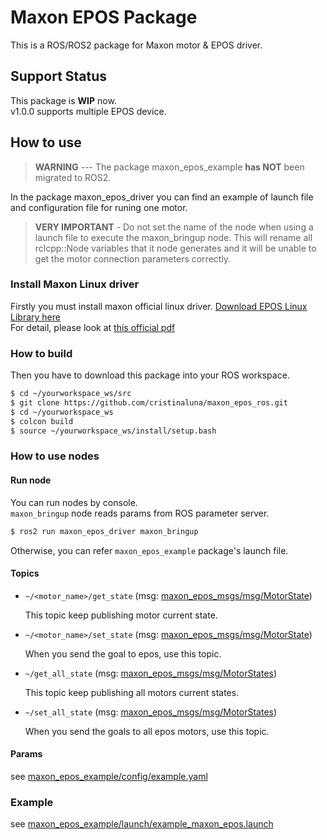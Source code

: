 # Maxon EPOS Package

This is a ROS/ROS2 package for Maxon motor & EPOS driver.

## Support Status
This package is **WIP** now.<br/>
v1.0.0 supports multiple EPOS device.<br/>

## How to use
> **WARNING** --- The package maxon_epos_example **has NOT** been migrated to ROS2.</br>

In the package maxon_epos_driver you can find an example of launch file and configuration file for runing one motor. </br>

> **VERY IMPORTANT** - Do not set the name of the node when using a launch file to execute the maxon_bringup node. This will rename all rclcpp::Node variables that it node generates and it will be unable to get the motor connection parameters correctly.

### Install Maxon Linux driver
Firstly you must install maxon official linux driver. [Download EPOS Linux Library here](https://www.maxongroup.com/medias/sys_master/root/8994700394526/EPOS-Linux-Library-En.zip)<br/>
For detail, please look at [this official pdf](https://www.maxongroup.com/medias/sys_master/8823917281310.pdf)

### How to build
Then you have to download this package into your ROS workspace.
```bash
$ cd ~/yourworkspace_ws/src
$ git clone https://github.com/cristinaluna/maxon_epos_ros.git
$ cd ~/yourworkspace_ws
$ colcon build 
$ source ~/yourworkspace_ws/install/setup.bash
```
### How to use nodes

#### Run node
You can run nodes by console.<br/>
`maxon_bringup` node reads params from ROS parameter server.
```bash
$ ros2 run maxon_epos_driver maxon_bringup
```

Otherwise, you can refer `maxon_epos_example` package's launch file.

#### Topics

- `~/<motor_name>/get_state` (msg: [maxon_epos_msgs/msg/MotorState](maxon_epos_msgs/msg/MotorState.msg))

    This topic keep publishing motor current state.

- `~/<motor_name>/set_state` (msg: [maxon_epos_msgs/msg/MotorState](maxon_epos_msgs/msg/MotorState.msg))

    When you send the goal to epos, use this topic.

- `~/get_all_state` (msg: [maxon_epos_msgs/msg/MotorStates](maxon_epos_msgs/msg/MotorStates.msg))

    This topic keep publishing all motors current states.

- `~/set_all_state` (msg: [maxon_epos_msgs/msg/MotorStates](maxon_epos_msgs/msg/MotorStates.msg))

    When you send the goals to all epos motors, use this topic.

#### Params

see [maxon_epos_example/config/example.yaml](maxon_epos_example/config/example.yaml)

### Example

see [maxon_epos_example/launch/example_maxon_epos.launch](maxon_epos_example/launch/example_maxon_epos.launch)

